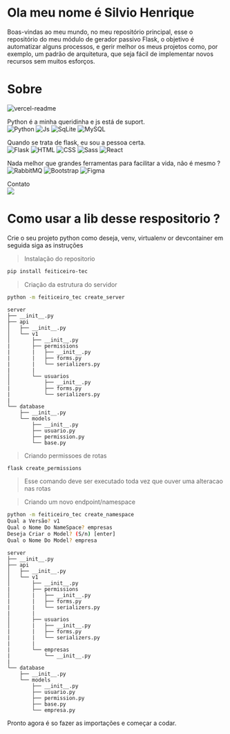 # Ola meu nome é Silvio Henrique

Boas-vindas ao meu mundo, no meu repositório principal,
esse o repositório do meu módulo de gerador passivo Flask,
o objetivo é automatizar alguns processos, e gerir melhor os meus projetos
como, por exemplo, um padrão de arquitetura, que seja fácil de implementar
novos recursos sem muitos esforços.

# Sobre
![vercel-readme](https://github-readme-stats.vercel.app/api?username=feiticeiro-tec&theme=dracula)

Python é a minha queridinha e js está de suport.   
![Python](https://img.shields.io/badge/Python-3776AB?style=for-the-badge&logo=python&logoColor=white)
![Js](https://img.shields.io/badge/JavaScript-F7DF1E?style=for-the-badge&logo=javascript&logoColor=black)
![SqLite](https://img.shields.io/badge/SQLite-07405E?style=for-the-badge&logo=sqlite&logoColor=white)
![MySQL](https://img.shields.io/badge/MySQL-00000F?style=for-the-badge&logo=mysql&logoColor=white)

Quando se trata de flask, eu sou a pessoa certa.  
![Flask](https://img.shields.io/badge/Flask-000000?style=for-the-badge&logo=flask&logoColor=white)
![HTML](https://img.shields.io/badge/HTML5-E34F26?style=for-the-badge&logo=html5&logoColor=white)
![CSS](https://img.shields.io/badge/CSS3-1572B6?style=for-the-badge&logo=css3&logoColor=white)
![Sass](https://img.shields.io/badge/Sass-CC6699?style=for-the-badge&logo=sass&logoColor=white)
![React](https://img.shields.io/badge/React-20232A?style=for-the-badge&logo=react&logoColor=61DAFB)

Nada melhor que grandes ferramentas para facilitar a vida, não é mesmo ?  
![RabbitMQ](https://img.shields.io/badge/rabbitmq-%23FF6600.svg?&style=for-the-badge&logo=rabbitmq&logoColor=white)
![Bootstrap](https://img.shields.io/badge/Bootstrap-563D7C?style=for-the-badge&logo=bootstrap&logoColor=white)
![Figma](https://img.shields.io/badge/Figma-F24E1E?style=for-the-badge&logo=figma&logoColor=white)

Contato  
[![](https://img.shields.io/badge/WhatsApp-25D366?style=for-the-badge&logo=whatsapp&logoColor=white)](https://wa.me/5584999005830?text=Ola%2C+te+vi+no+github.)

# Como usar a lib desse respositorio ?
Crie o seu projeto python como deseja, venv, virtualenv or devcontainer
em seguida siga as instruções
> Instalação do repositorio
```bash
pip install feiticeiro-tec
```

> Criação da estrutura do servidor
```bash
python -m feiticeiro_tec create_server
```
```
server
├── __init__.py
├── api
│   ├── __init__.py
│   └── v1
│       ├── __init__.py
|       ├── permissions
|       |   ├── __init__.py
|       |   ├── forms.py
|       |   └── serializers.py
|       |
│       └── usuarios
│           ├── __init__.py
|           ├── forms.py
|           └── serializers.py
|
└── database
    ├── __init__.py
    └── models
        ├── __init__.py
        ├── usuario.py
        ├── permission.py
        └── base.py
```
> Criando permissoes de rotas
```bash
flask create_permissions
```
> Esse comando deve ser executado toda vez que ouver uma alteracao nas rotas


> Criando um novo endpoint/namespace
```bash
python -m feiticeiro_tec create_namespace
Qual a Versão? v1
Qual o Nome Do NameSpace? empresas
Deseja Criar o Model? (S/n) [enter]
Qual o Nome Do Model? empresa
```
```
server
├── __init__.py
├── api
│   ├── __init__.py
│   └── v1
│       ├── __init__.py
|       ├── permissions
│       |   ├── __init__.py
|       |   ├── forms.py
|       |   └── serializers.py
|       |
│       ├── usuarios
│       |   ├── __init__.py
|       |   ├── forms.py
|       |   └── serializers.py
|       |
|       └── empresas
|           └── __init__.py
|
└── database
    ├── __init__.py
    └── models
        ├── __init__.py
        ├── usuario.py
        ├── permission.py
        ├── base.py
        └── empresa.py
```

Pronto agora é so fazer as importações e começar a codar.

